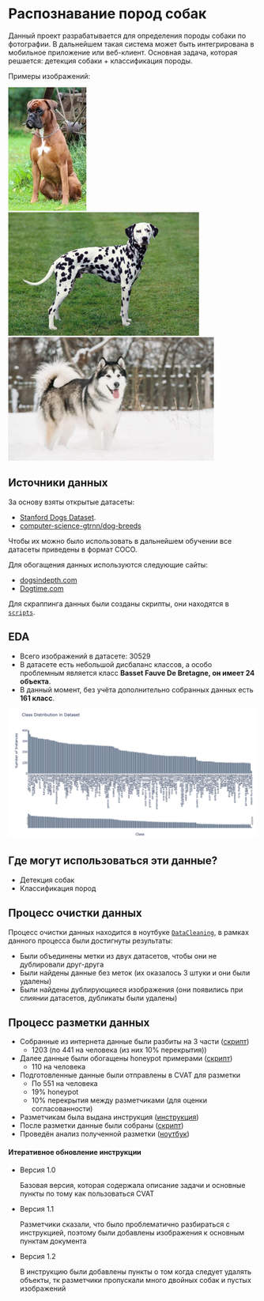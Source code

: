 # Распознавание пород собак
Данный проект разрабатывается для определения породы собаки по фотографии. В дальнейшем такая система может быть интегрирована в мобильное приложение или веб-клиент. Основная задача, которая решается: детекция собаки + классификация породы.

Примеры изображений:

<img src="images/boxer.jpg" alt="Боксёр" height="250">
<img src="images/dolmatinec.jpg" alt="Долматинец" height="250">
<img src="images/haski.jpg" alt="Хаски" height="250">


## Источники данных
За основу взяты открытые датасеты:
- [Stanford Dogs Dataset](https://www.kaggle.com/datasets/jessicali9530/stanford-dogs-dataset/data).
- [computer-science-gtrnn/dog-breeds](https://universe.roboflow.com/computer-science-gtrnn/dog-breeds-u4eaf)

Чтобы их можно было использовать в дальнейшем обучении все датасеты приведены в формат COCO.

Для обогащения данных используются следующие сайты:
- [dogsindepth.com](https://dogsindepth.com/list_of_all_dog_breeds.html)
- [Dogtime.com](https://dogtime.com/dog-breeds)

Для скраппинга данных были созданы скрипты, они находятся в [`scripts`](scripts/).


## EDA
- Всего изображений в датасете: 30529
- В датасете есть небольшой дисбаланс классов, а особо проблемным является класс **Basset Fauve De Bretagne, он имеет 24 объекта**.
- В данный момент, без учёта дополнительно собранных данных есть **161 класс**.

![Распределение классов](images/class_distribution.png)


## Где могут использоваться эти данные?
- Детекция собак
- Классификация пород


## Процесс очистки данных
Процесс очистки данных находится в ноутбуке [`DataCleaning`](notebooks/DataCleaning.ipynb), в рамках данного процесса были достигнуты результаты:
- Были объединены метки из двух датасетов, чтобы они не дублировали друг-друга
- Были найдены данные без меток (их оказалось 3 штуки и они были удалены)
- Были найдены дублирующиеся изображения (они появились при слиянии датасетов, дубликаты были удалены)


## Процесс разметки данных
- Собранные из интернета данные были разбиты на 3 части ([скрипт](labeling/scripts/split_dataset_in_parts.py))
    - 1203 (по 441 на человека (из них 10% перекрытия))
- Далее данные были обогащены honeypot примерами ([скрипт](labeling/scripts/add_honeypot_samples.py))
    - 110 на человека
- Подготовленные данные были отправлены в CVAT для разметки
    - По 551 на человека
    - 19% honeypot
    - 10% перекрытия между разметчиками (для оценки согласованности)
- Разметчикам была выдана инструкция ([инструкция](labeling/task_description.md))
- После разметки данные были собраны ([скрипт](labeling/scripts/download_cvat_task.py))
- Проведён анализ полученной разметки ([ноутбук](notebooks/checking_labels.ipynb))

#### Итеративное обновление инструкции
- Версия 1.0

    Базовая версия, которая содержала описание задачи и основные пункты по тому как пользоваться CVAT
- Версия 1.1

    Разметчики сказали, что было проблематично разбираться с инструкцией, поэтому были добавлены изображения к основным пунктам документа
- Версия 1.2

    В инструкцию были добавлены пункты о том когда следует удалять объекты, тк разметчики пропускали много двойных собак и пустых изображений
